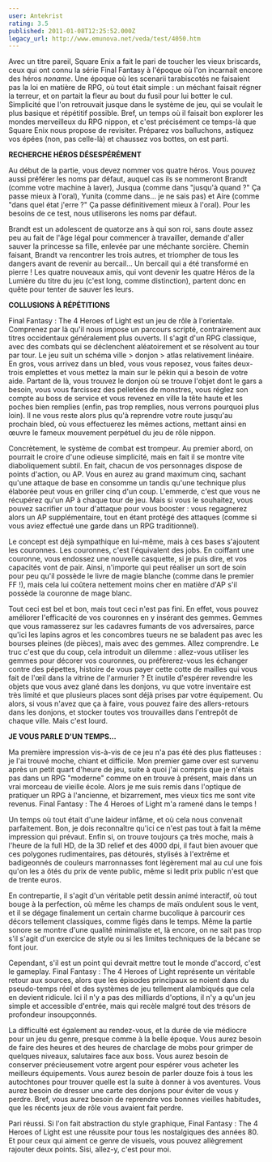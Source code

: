 ```yaml
---
user: Antekrist
rating: 3.5
published: 2011-01-08T12:25:52.000Z
legacy_url: http://www.emunova.net/veda/test/4050.htm
---
```

Avec un titre pareil, Square Enix a fait le pari de toucher les vieux briscards, ceux qui ont connu la série Final Fantasy à l'époque où l'on incarnait encore des héros _noname_. Une époque où les scenarii tarabiscotés ne faisaient pas la loi en matière de RPG, où tout était simple : un méchant faisait régner la terreur, et on partait la fleur au bout du fusil pour lui botter le cul. Simplicité que l'on retrouvait jusque dans le système de jeu, qui se voulait le plus basique et répétitif possible. Bref, un temps où il faisait bon explorer les mondes merveilleux du RPG nippon, et c'est précisément ce temps-là que Square Enix nous propose de revisiter. Préparez vos balluchons, astiquez vos épées (non, pas celle-là) et chaussez vos bottes, on est parti.  

  

**RECHERCHE HÉROS DÉSESPÉRÉMENT**  

Au début de la partie, vous devez nommer vos quatre héros. Vous pouvez aussi préférer les noms par défaut, auquel cas ils se nommeront Brandt (comme votre machine à laver), Jusqua (comme dans "jusqu'à quand ?" Ça passe mieux à l'oral), Yunita (comme dans... je ne sais pas) et Aire (comme "dans quel état j'erre ?" Ça passe définitivement mieux à l'oral). Pour les besoins de ce test, nous utiliserons les noms par défaut.  

Brandt est un adolescent de quatorze ans à qui son roi, sans doute assez peu au fait de l'âge légal pour commencer à travailler, demande d'aller sauver la princesse sa fille, enlevée par une méchante sorcière. Chemin faisant, Brandt va rencontrer les trois autres, et triompher de tous les dangers avant de revenir au bercail... Un bercail qui a été transformé en pierre ! Les quatre nouveaux amis, qui vont devenir les quatre Héros de la Lumière du titre du jeu (c'est long, comme distinction), partent donc en quête pour tenter de sauver les leurs.  

  

**COLLUSIONS À RÉPÉTITIONS**  

Final Fantasy : The 4 Heroes of Light est un jeu de rôle à l'orientale. Comprenez par là qu'il nous impose un parcours scripté, contrairement aux titres occidentaux généralement plus ouverts. Il s'agit d'un RPG classique, avec des combats qui se déclenchent aléatoirement et se résolvent au tour par tour. Le jeu suit un schéma ville \> donjon \> atlas relativement linéaire. En gros, vous arrivez dans un bled, vous vous reposez, vous faites deux-trois emplettes et vous mettez la main sur le pékin qui a besoin de votre aide. Partant de là, vous trouvez le donjon où se trouve l'objet dont le gars a besoin, vous vous farcissez des pelletées de monstres, vous réglez son compte au boss de service et vous revenez en ville la tête haute et les poches bien remplies (enfin, pas trop remplies, nous verrons pourquoi plus loin). Il ne vous reste alors plus qu'à reprendre votre route jusqu'au prochain bled, où vous effectuerez les mêmes actions, mettant ainsi en œuvre le fameux mouvement perpétuel du jeu de rôle nippon.  

Concrètement, le système de combat est trompeur. Au premier abord, on pourrait le croire d'une odieuse simplicité, mais en fait il se montre vite diaboliquement subtil. En fait, chacun de vos personnages dispose de points d'action, ou AP. Vous en aurez au grand maximum cinq, sachant qu'une attaque de base en consomme un tandis qu'une technique plus élaborée peut vous en griller cinq d'un coup. L'emmerde, c'est que vous ne récupérez qu'un AP à chaque tour de jeu. Mais si vous le souhaitez, vous pouvez sacrifier un tour d'attaque pour vous booster : vous regagnerez alors un AP supplémentaire, tout en étant protégé des attaques (comme si vous aviez effectué une garde dans un RPG traditionnel).  

Le concept est déjà sympathique en lui-même, mais à ces bases s'ajoutent les couronnes. Les couronnes, c'est l'équivalent des jobs. En coiffant une couronne, vous endossez une nouvelle casquette, si je puis dire, et vos capacités vont de pair. Ainsi, n'importe qui peut réaliser un sort de soin pour peu qu'il possède le livre de magie blanche (comme dans le premier FF !), mais cela lui coûtera nettement moins cher en matière d'AP s'il possède la couronne de mage blanc.  

Tout ceci est bel et bon, mais tout ceci n'est pas fini. En effet, vous pouvez améliorer l'efficacité de vos couronnes en y insérant des gemmes. Gemmes que vous ramasserez sur les cadavres fumants de vos adversaires, parce qu'ici les lapins agros et les concombres tueurs ne se baladent pas avec les bourses pleines (de pièces), mais avec des gemmes. Allez comprendre. Le truc c'est que du coup, cela introduit un dilemme : allez-vous utiliser les gemmes pour décorer vos couronnes, ou préfèrerez-vous les échanger contre des pépettes, histoire de vous payer cette cotte de mailles qui vous fait de l'œil dans la vitrine de l'armurier ? Et inutile d'espérer revendre les objets que vous avez glané dans les donjons, vu que votre inventaire est très limité et que plusieurs places sont déjà prises par votre équipement. Ou alors, si vous n'avez que ça à faire, vous pouvez faire des allers-retours dans les donjons, et stocker toutes vos trouvailles dans l'entrepôt de chaque ville. Mais c'est lourd.  

  

**JE VOUS PARLE D'UN TEMPS...**  

Ma première impression vis-à-vis de ce jeu n'a pas été des plus flatteuses : je l'ai trouvé moche, chiant et difficile. Mon premier game over est survenu après un petit quart d'heure de jeu, suite à quoi j'ai compris que je n'étais pas dans un RPG "moderne" comme on en trouve à présent, mais dans un vrai morceau de vieille école. Alors je me suis remis dans l'optique de pratiquer un RPG à l'ancienne, et bizarrement, mes vieux tics me sont vite revenus. Final Fantasy : The 4 Heroes of Light m'a ramené dans le temps !  

Un temps où tout était d'une laideur infâme, et où cela nous convenait parfaitement. Bon, je dois reconnaître qu'ici ce n'est pas tout à fait la même impression qui prévaut. Enfin si, on trouve toujours ça très moche, mais à l'heure de la full HD, de la 3D relief et des 4000 dpi, il faut bien avouer que ces polygones rudimentaires, pas détourés, stylisés à l'extrême et badigeonnés de couleurs marronnasses font légèrement mal au cul une fois qu'on les a ôtés du prix de vente public, même si ledit prix public n'est que de trente euros.  

En contrepartie, il s'agit d'un véritable petit dessin animé interactif, où tout bouge à la perfection, où même les champs de maïs ondulent sous le vent, et il se dégage finalement un certain charme bucolique à parcourir ces décors tellement classiques, comme figés dans le temps. Même la partie sonore se montre d'une qualité minimaliste et, là encore, on ne sait pas trop s'il s'agit d'un exercice de style ou si les limites techniques de la bécane se font jour.  

Cependant, s'il est un point qui devrait mettre tout le monde d'accord, c'est le gameplay. Final Fantasy : The 4 Heroes of Light représente un véritable retour aux sources, alors que les épisodes principaux se noient dans du pseudo-temps réel et des systèmes de jeu tellement alambiqués que cela en devient ridicule. Ici il n'y a pas des milliards d'options, il n'y a qu'un jeu simple et accessible d'entrée, mais qui recèle malgré tout des trésors de profondeur insoupçonnés.  

La difficulté est également au rendez-vous, et la durée de vie médiocre pour un jeu du genre, presque comme à la belle époque. Vous aurez besoin de faire des heures et des heures de charclage de mobs pour grimper de quelques niveaux, salutaires face aux boss. Vous aurez besoin de conserver précieusement votre argent pour espérer vous acheter les meilleurs équipements. Vous aurez besoin de parler douze fois à tous les autochtones pour trouver quelle est la suite à donner à vos aventures. Vous aurez besoin de dresser une carte des donjons pour éviter de vous y perdre. Bref, vous aurez besoin de reprendre vos bonnes vieilles habitudes, que les récents jeux de rôle vous avaient fait perdre.  

Pari réussi. Si l'on fait abstraction du style graphique, Final Fantasy : The 4 Heroes of Light est une réussite pour tous les nostalgiques des années 80\. Et pour ceux qui aiment ce genre de visuels, vous pouvez allègrement rajouter deux points. Sisi, allez-y, c'est pour moi.